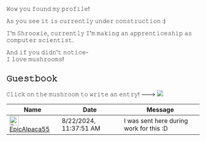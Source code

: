 

𝚆𝚘𝚠 𝚢𝚘𝚞 𝚏𝚘𝚞𝚗𝚍 𝚖𝚢 𝚙𝚛𝚘𝚏𝚒𝚕𝚎!   

𝙰𝚜 𝚢𝚘𝚞 𝚜𝚎𝚎 𝚒𝚝 𝚒𝚜 𝚌𝚞𝚛𝚛𝚎𝚗𝚝𝚕𝚢 𝚞𝚗𝚍𝚎𝚛 𝚌𝚘𝚗𝚜𝚝𝚛𝚞𝚌𝚝𝚒𝚘𝚗 :) 

𝙸'𝚖 𝚂𝚑𝚛𝚘𝚘𝚡𝚒𝚎, 𝚌𝚞𝚛𝚛𝚎𝚗𝚝𝚕𝚢 𝙸'𝚖 𝚖𝚊𝚔𝚒𝚗𝚐 𝚊𝚗 𝚊𝚙𝚙𝚛𝚎𝚗𝚝𝚒𝚌𝚎𝚜𝚑𝚒𝚙 𝚊𝚜 𝚌𝚘𝚖𝚙𝚞𝚝𝚎𝚛 𝚜𝚌𝚒𝚎𝚗𝚝𝚒𝚜𝚝.   
 
𝙰𝚗𝚍 𝚒𝚏 𝚢𝚘𝚞 𝚍𝚒𝚍𝚗'𝚝 𝚗𝚘𝚝𝚒𝚌𝚎-  
𝙸 𝚕𝚘𝚟𝚎 𝚖𝚞𝚜𝚑𝚛𝚘𝚘𝚖𝚜!


<!--![Anurag's GitHub stats](https://github-readme-stats.vercel.app/api?username=Shrooxie&show_icons=true&theme=tokyonight)-->

<!--[![Top Langs](https://github-readme-stats.vercel.app/api/top-langs/?username=Shrooxie&layout=pie&show_icons=true&theme=tokyonight)](https://github.com/Shrooxie/github-readme-stats)-->


<!--![ChatGPT](https://img.shields.io/badge/chatGPT-74aa9c?style=for-the-badge&logo=openai&logoColor=white)-->
<!-- ![Blogger](https://img.shields.io/badge/Blogger-FF5722?style=for-the-badge&logo=blogger&logoColor=white)-->
<!-- ![Firefox](https://img.shields.io/badge/Firefox-FF7139?style=for-the-badge&logo=Firefox-Browser&logoColor=white)-->
<!-- ![MySQL](https://img.shields.io/badge/mysql-4479A1.svg?style=for-the-badge&logo=mysql&logoColor=white)-->
 <!--![Reddit](https://img.shields.io/badge/Reddit-%23FF4500.svg?style=for-the-badge&logo=Reddit&logoColor=white)-->

## 𝙶𝚞𝚎𝚜𝚝𝚋𝚘𝚘𝚔
𝙲𝚕𝚒𝚌𝚔 𝚘𝚗 𝚝𝚑𝚎 𝚖𝚞𝚜𝚑𝚛𝚘𝚘𝚖 𝚝𝚘 𝚠𝚛𝚒𝚝𝚎 𝚊𝚗 𝚎𝚗𝚝𝚛𝚢! ---> 
[<img src="https://static.wikia.nocookie.net/hollowknight/images/0/05/Mister_Mushroom_Fly.png">](https://github.com/Shrooxie/Shrooxie/issues/2)

<!-- Guestbook -->
| Name | Date | Message |
|---|---|---|
| <a href="https://github.com/EpicAlpaca55"><img width="24" src="https://avatars.githubusercontent.com/u/114081005?s=24&v=4" alt="EpicAlpaca55" /> EpicAlpaca55</a> |8/22/2024, 11:37:51 AM|I was sent here during work for this :D|
<!-- /Guestbook -->


